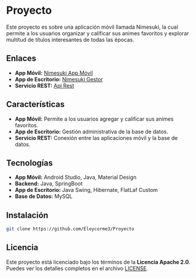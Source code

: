 # Proyecto
Este proyecto es sobre una aplicación móvil llamada Nimesuki, la cual permite a los usuarios organizar y calificar sus animes favoritos y explorar multitud de títulos interesantes de todas las épocas.

## Enlaces
- **App Móvil:** [Nimesuki App Móvil](./NimesukiApp)
- **App de Escritorio:** [Nimesuki Gestor](./Nimesuki_App)
- **Servicio REST:** [Api Rest](./Nimesuki_Api_Rest)

## Características
- **App Móvil:** Permite a los usuarios agregar y calificar sus animes favoritos.
- **App de Escritorio:** Gestión administrativa de la base de datos.
- **Servicio REST:** Conexión entre las aplicaciones móvil y la base de datos.
  
## Tecnologías
- **App Móvil:** Android Studio, Java, Material Design
- **Backend:** Java, SpringBoot
- **App de Escritorio:** Java Swing, Hibernate, FlatLaf Custom
- **Base de Datos:** MySQL

## Instalación
```bash
git clone https://github.com/Eloycorme3/Proyecto
```

## Licencia
Este proyecto está licenciado bajo los términos de la **Licencia Apache 2.0**.  
Puedes ver los detalles completos en el archivo [LICENSE](./LICENSE).
